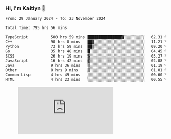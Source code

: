 ### Hi, I'm Kaitlyn 👋
<!--START_SECTION:waka-->

```txt
From: 29 January 2024 - To: 23 November 2024

Total Time: 795 hrs 56 mins

TypeScript          500 hrs 59 mins ███████████████▓░░░░░░░░░   62.31 %
C++                 90 hrs 8 mins   ██▓░░░░░░░░░░░░░░░░░░░░░░   11.21 %
Python              73 hrs 59 mins  ██▒░░░░░░░░░░░░░░░░░░░░░░   09.20 %
Go                  35 hrs 48 mins  █░░░░░░░░░░░░░░░░░░░░░░░░   04.45 %
SCSS                26 hrs 19 mins  ▓░░░░░░░░░░░░░░░░░░░░░░░░   03.27 %
JavaScript          16 hrs 42 mins  ▓░░░░░░░░░░░░░░░░░░░░░░░░   02.08 %
Java                9 hrs 36 mins   ▒░░░░░░░░░░░░░░░░░░░░░░░░   01.19 %
Other               8 hrs 9 mins    ▒░░░░░░░░░░░░░░░░░░░░░░░░   01.01 %
Common Lisp         4 hrs 49 mins   ░░░░░░░░░░░░░░░░░░░░░░░░░   00.60 %
HTML                4 hrs 23 mins   ░░░░░░░░░░░░░░░░░░░░░░░░░   00.55 %
```

<!--END_SECTION:waka-->

<figure><embed src="https://wakatime.com/share/@018d58bc-3d22-46c9-b2d7-4ed36fb8172d/243b5d9b-77cd-4133-89ff-dcc8f225fa18.svg"></embed></figure>
